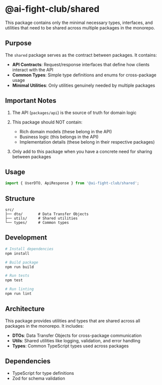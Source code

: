 # @ai-fight-club/shared

This package contains only the minimal necessary types, interfaces, and utilities that need to be shared across multiple packages in the monorepo.

## Purpose

The `shared` package serves as the contract between packages. It contains:

- **API Contracts**: Request/response interfaces that define how clients interact with the API
- **Common Types**: Simple type definitions and enums for cross-package usage
- **Minimal Utilities**: Only utilities genuinely needed by multiple packages

## Important Notes

1. The API (`packages/api`) is the source of truth for domain logic
2. This package should NOT contain:
   - Rich domain models (these belong in the API)
   - Business logic (this belongs in the API)
   - Implementation details (these belong in their respective packages)

3. Only add to this package when you have a concrete need for sharing between packages

## Usage

```typescript
import { UserDTO, ApiResponse } from '@ai-fight-club/shared';
```

## Structure

```
src/
├── dto/       # Data Transfer Objects
├── utils/     # Shared utilities
└── types/     # Common types
```

## Development

```bash
# Install dependencies
npm install

# Build package
npm run build

# Run tests
npm test

# Run linting
npm run lint
```

## Architecture

This package provides utilities and types that are shared across all packages in the monorepo. It includes:

- **DTOs**: Data Transfer Objects for cross-package communication
- **Utils**: Shared utilities like logging, validation, and error handling
- **Types**: Common TypeScript types used across packages

## Dependencies

- TypeScript for type definitions
- Zod for schema validation 
